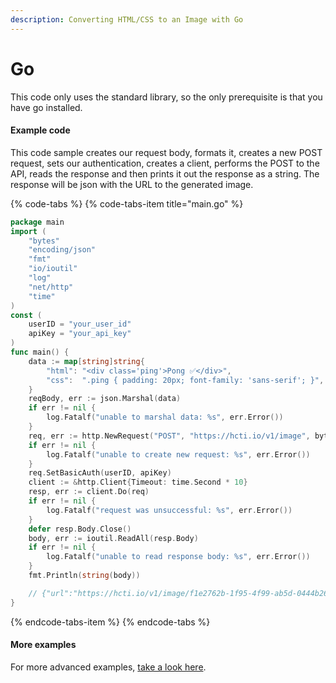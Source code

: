 ```yaml
---
description: Converting HTML/CSS to an Image with Go
---
```


# Go

This code only uses the standard library, so the only prerequisite is that you have go installed.

#### Example code

This code sample creates our request body, formats it, creates a new POST request, sets our authentication, creates a client, performs the POST to the API, reads the response and then prints it out the response as a string. The response will be json with the URL to the generated image.

{% code-tabs %}
{% code-tabs-item title="main.go" %}
```go
package main
import (
    "bytes"
    "encoding/json"
    "fmt"
    "io/ioutil"
    "log"
    "net/http"
    "time"
)
const (
    userID = "your_user_id"
    apiKey = "your_api_key"
)
func main() {
    data := map[string]string{
        "html": "<div class='ping'>Pong ✅</div>",
        "css":  ".ping { padding: 20px; font-family: 'sans-serif'; }",
    }
    reqBody, err := json.Marshal(data)
    if err != nil {
        log.Fatalf("unable to marshal data: %s", err.Error())
    }
    req, err := http.NewRequest("POST", "https://hcti.io/v1/image", bytes.NewReader(reqBody))
    if err != nil {
        log.Fatalf("unable to create new request: %s", err.Error())
    }
    req.SetBasicAuth(userID, apiKey)
    client := &http.Client{Timeout: time.Second * 10}
    resp, err := client.Do(req)
    if err != nil {
        log.Fatalf("request was unsuccessful: %s", err.Error())
    }
    defer resp.Body.Close()
    body, err := ioutil.ReadAll(resp.Body)
    if err != nil {
        log.Fatalf("unable to read response body: %s", err.Error())
    }
    fmt.Println(string(body))

    // {"url":"https://hcti.io/v1/image/f1e2762b-1f95-4f99-ab5d-0444b26dfd42"}
}
```
{% endcode-tabs-item %}
{% endcode-tabs %}

#### More examples

For more advanced examples, [take a look here](../#examples).

